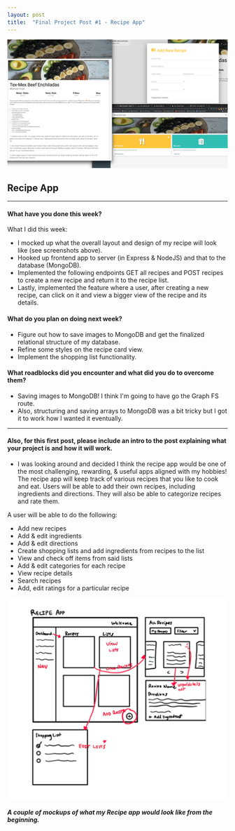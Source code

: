 ```yaml
---
layout: post
title:  "Final Project Post #1 - Recipe App"
---
```

![Recipe App Screenshots](/assets/recipe-app-header.png)

## Recipe App

--------------------------------------------------------------------------------

#### What have you done this week?

What I did this week: 
* I mocked up what the overall layout and design of my recipe will look like (see screenshots above).
* Hooked up frontend app to server (in Express & NodeJS) and that to the database (MongoDB).
* Implemented the following endpoints GET all recipes and POST recipes to create a new recipe and return it to the 
recipe list. 
* Lastly, implemented the feature where a user, after creating a new recipe, can click on it and view a bigger view of the recipe and
its details.

#### What do you plan on doing next week?
 
* Figure out how to save images to MongoDB and get the finalized relational structure of my database.
* Refine some styles on the recipe card view.
* Implement the shopping list functionality.

#### What roadblocks did you encounter and what did you do to overcome them?

* Saving images to MongoDB! I think I'm going to have go the Graph FS route.
* Also, structuring and saving arrays to MongoDB was a bit tricky but I got it to work how I wanted it eventually.

--------------------------------------------------------------------------------

#### Also, for this first post, please include an intro to the post explaining what your project is and how it will work.

* I was looking around and decided I think the recipe app would be one of the most challenging, rewarding, & useful apps aligned with my hobbies!
  The recipe app will keep track of various recipes that you like to cook and eat. Users will be able to add their own recipes, including ingredients and directions. They will also be able to categorize recipes and rate them.

A user will be able to do the following: 
* Add new recipes
* Add & edit ingredients
* Add & edit directions
* Create shopping lists and add ingredients from recipes to the list
* View and check off items from said lists
* Add & edit categories for each recipe
* View recipe details
* Search recipes
* Add, edit ratings for a particular recipe

![Recipe App Mockups](/assets/recipe-mockup.png)

***A couple of mockups of what my Recipe app would look like from the beginning.*** 
